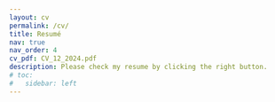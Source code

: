 ```yaml
---
layout: cv
permalink: /cv/
title: Resumé
nav: true
nav_order: 4
cv_pdf: CV_12_2024.pdf
description: Please check my resume by clicking the right button. 
# toc:
#   sidebar: left
---
```

